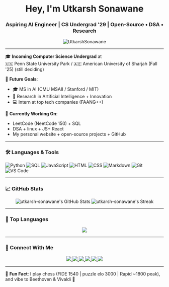 <h1 align="center">Hey, I'm Utkarsh Sonawane</h1>
<h3 align="center">Aspiring AI Engineer | CS Undergrad '29 | Open-Source • DSA • Research</h3>

<p align="center">
  <img src="https://komarev.com/ghpvc/?username=UtkarshSonawane&label=Profile%20views&color=0e75b6&style=flat" alt="UtkarshSonawane" />
</p>

---

🎓 **Incoming Computer Science Undergrad** at  
🇺🇸 Penn State University Park / 🇦🇪 American University of Sharjah (Fall '25) (still deciding)

🧠 **Future Goals**:  
- 🎓 MS in AI (CMU MSAII / Stanford / MIT)  
- 🧪 Research in Artificial Intelligence + Innovation  
- 💻 Intern at top tech companies (FAANG++)

📍 **Currently Working On**:
- LeetCode (NeetCode 150) + SQL
- DSA + linux + JS+ React 
- My personal website + open-source projects + GitHub

---

### 🛠 Languages & Tools

![Python](https://img.shields.io/badge/Python-3776AB?style=flat&logo=python&logoColor=white)
![SQL](https://img.shields.io/badge/SQL-4479A1?style=flat&logo=postgresql&logoColor=white)
![JavaScript](https://img.shields.io/badge/JavaScript-F7DF1E?style=flat&logo=javascript&logoColor=black)
![HTML](https://img.shields.io/badge/HTML5-E34F26?style=flat&logo=html5&logoColor=white)
![CSS](https://img.shields.io/badge/CSS3-1572B6?style=flat&logo=css3&logoColor=white)
![Markdown](https://img.shields.io/badge/Markdown-000000?style=flat&logo=markdown&logoColor=white)
![Git](https://img.shields.io/badge/Git-F05032?style=flat&logo=git&logoColor=white)
![VS Code](https://img.shields.io/badge/VS_Code-007ACC?style=flat&logo=visual-studio-code&logoColor=white)

---

### 📈 GitHub Stats

<p align="center">
  <img src="https://github-readme-stats.vercel.app/api?username=utkarsh-sonawane&show_icons=true&theme=radical" alt="utkarsh-sonawane's GitHub Stats" />
  <img src="https://github-readme-streak-stats.herokuapp.com/?user=utkarsh-sonawane&theme=radical" alt="utkarsh-sonawane's Streak" />
</p>

---

### 🧠 Top Languages

<p align="center">
  <img src="https://github-readme-stats.vercel.app/api/top-langs/?username=utkarsh-sonawane&layout=compact&theme=radical" />
</p>

---

### 🔗 Connect With Me

<p align="center">
  <a href="https://utkarsh-sonawane.github.io/" target="_blank">
    <img src="https://img.shields.io/badge/-Website-000000?style=flat&logo=About.me&logoColor=white" />
  </a>
  <a href="https://www.linkedin.com/in/utkarsh-sonawane-0aa993280/" target="_blank">
    <img src="https://img.shields.io/badge/-LinkedIn-0077B5?style=flat&logo=linkedin&logoColor=white" />
  </a>
  <a href="https://github.com/utkarsh-sonawane" target="_blank">
    <img src="https://img.shields.io/badge/-GitHub-181717?style=flat&logo=github&logoColor=white" />
  </a>
  <a href="https://discord.com/users/nottekcrec" target="_blank">
    <img src="https://img.shields.io/badge/-Discord-7289DA?style=flat&logo=discord&logoColor=white" />
  </a>
  <a href="https://www.goodreads.com/user/show/85039206-tekcrec" target="_blank">
    <img src="https://img.shields.io/badge/-Goodreads-5D6A6A?style=flat&logo=goodreads&logoColor=white" />
  </a>
  <a href="mailto:utkarshsonawane67@gmail.com" target="_blank">
    <img src="https://img.shields.io/badge/-Gmail-D14836?style=flat&logo=gmail&logoColor=white" />
  </a>
</p>

---

🧩 **Fun Fact**: I play chess (FIDE 1540 | puzzle elo 3000 | Rapid ~1800 peak), and vibe to Beethoven & Vivaldi 🎼
